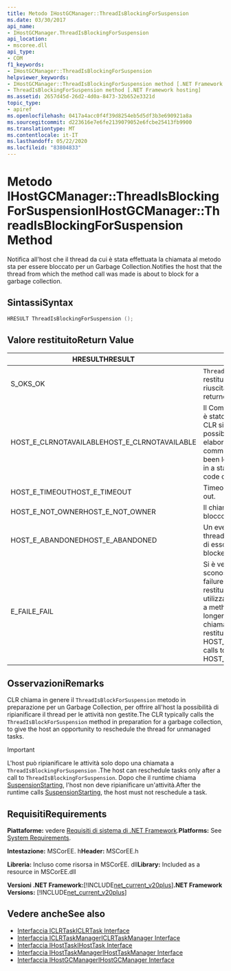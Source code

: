 ```yaml
---
title: Metodo IHostGCManager::ThreadIsBlockingForSuspension
ms.date: 03/30/2017
api_name:
- IHostGCManager.ThreadIsBlockingForSuspension
api_location:
- mscoree.dll
api_type:
- COM
f1_keywords:
- IHostGCManager::ThreadIsBlockingForSuspension
helpviewer_keywords:
- IHostGCManager::ThreadIsBlockingForSuspension method [.NET Framework hosting]
- ThreadIsBlockingForSuspension method [.NET Framework hosting]
ms.assetid: 2657d45d-26d2-4d0a-8473-32b652e3321d
topic_type:
- apiref
ms.openlocfilehash: 0417a4acc0f4f39d8254eb5d5df3b3e690921a8a
ms.sourcegitcommit: d223616e7e6fe2139079052e6fcbe25413fb9900
ms.translationtype: MT
ms.contentlocale: it-IT
ms.lasthandoff: 05/22/2020
ms.locfileid: "83804833"
---
```

# <a name="ihostgcmanagerthreadisblockingforsuspension-method"></a><span data-ttu-id="b6d06-102">Metodo IHostGCManager::ThreadIsBlockingForSuspension</span><span class="sxs-lookup"><span data-stu-id="b6d06-102">IHostGCManager::ThreadIsBlockingForSuspension Method</span></span>
<span data-ttu-id="b6d06-103">Notifica all'host che il thread da cui è stata effettuata la chiamata al metodo sta per essere bloccato per un Garbage Collection.</span><span class="sxs-lookup"><span data-stu-id="b6d06-103">Notifies the host that the thread from which the method call was made is about to block for a garbage collection.</span></span>  
  
## <a name="syntax"></a><span data-ttu-id="b6d06-104">Sintassi</span><span class="sxs-lookup"><span data-stu-id="b6d06-104">Syntax</span></span>  
  
```cpp  
HRESULT ThreadIsBlockingForSuspension ();  
```  
  
## <a name="return-value"></a><span data-ttu-id="b6d06-105">Valore restituito</span><span class="sxs-lookup"><span data-stu-id="b6d06-105">Return Value</span></span>  
  
|<span data-ttu-id="b6d06-106">HRESULT</span><span class="sxs-lookup"><span data-stu-id="b6d06-106">HRESULT</span></span>|<span data-ttu-id="b6d06-107">Descrizione</span><span class="sxs-lookup"><span data-stu-id="b6d06-107">Description</span></span>|  
|-------------|-----------------|  
|<span data-ttu-id="b6d06-108">S_OK</span><span class="sxs-lookup"><span data-stu-id="b6d06-108">S_OK</span></span>|<span data-ttu-id="b6d06-109">`ThreadIsBlockingForSuspension`la restituzione è riuscita.</span><span class="sxs-lookup"><span data-stu-id="b6d06-109">`ThreadIsBlockingForSuspension` returned successfully.</span></span>|  
|<span data-ttu-id="b6d06-110">HOST_E_CLRNOTAVAILABLE</span><span class="sxs-lookup"><span data-stu-id="b6d06-110">HOST_E_CLRNOTAVAILABLE</span></span>|<span data-ttu-id="b6d06-111">Il Common Language Runtime (CLR) non è stato caricato in un processo oppure CLR si trova in uno stato in cui non è possibile eseguire codice gestito o elaborare la chiamata correttamente.</span><span class="sxs-lookup"><span data-stu-id="b6d06-111">The common language runtime (CLR) has not been loaded into a process, or the CLR is in a state in which it cannot run managed code or process the call successfully.</span></span>|  
|<span data-ttu-id="b6d06-112">HOST_E_TIMEOUT</span><span class="sxs-lookup"><span data-stu-id="b6d06-112">HOST_E_TIMEOUT</span></span>|<span data-ttu-id="b6d06-113">Timeout della chiamata.</span><span class="sxs-lookup"><span data-stu-id="b6d06-113">The call timed out.</span></span>|  
|<span data-ttu-id="b6d06-114">HOST_E_NOT_OWNER</span><span class="sxs-lookup"><span data-stu-id="b6d06-114">HOST_E_NOT_OWNER</span></span>|<span data-ttu-id="b6d06-115">Il chiamante non è il proprietario del blocco.</span><span class="sxs-lookup"><span data-stu-id="b6d06-115">The caller does not own the lock.</span></span>|  
|<span data-ttu-id="b6d06-116">HOST_E_ABANDONED</span><span class="sxs-lookup"><span data-stu-id="b6d06-116">HOST_E_ABANDONED</span></span>|<span data-ttu-id="b6d06-117">Un evento è stato annullato mentre un thread bloccato o Fiber era in attesa su di esso.</span><span class="sxs-lookup"><span data-stu-id="b6d06-117">An event was canceled while a blocked thread or fiber was waiting on it.</span></span>|  
|<span data-ttu-id="b6d06-118">E_FAIL</span><span class="sxs-lookup"><span data-stu-id="b6d06-118">E_FAIL</span></span>|<span data-ttu-id="b6d06-119">Si è verificato un errore irreversibile sconosciuto.</span><span class="sxs-lookup"><span data-stu-id="b6d06-119">An unknown catastrophic failure occurred.</span></span> <span data-ttu-id="b6d06-120">Quando un metodo restituisce E_FAIL, CLR non è più utilizzabile all'interno del processo.</span><span class="sxs-lookup"><span data-stu-id="b6d06-120">When a method returns E_FAIL, the CLR is no longer usable within the process.</span></span> <span data-ttu-id="b6d06-121">Le chiamate successive ai metodi di hosting restituiscono HOST_E_CLRNOTAVAILABLE.</span><span class="sxs-lookup"><span data-stu-id="b6d06-121">Subsequent calls to hosting methods return HOST_E_CLRNOTAVAILABLE.</span></span>|  
  
## <a name="remarks"></a><span data-ttu-id="b6d06-122">Osservazioni</span><span class="sxs-lookup"><span data-stu-id="b6d06-122">Remarks</span></span>  
 <span data-ttu-id="b6d06-123">CLR chiama in genere il `ThreadIsBlockForSuspension` metodo in preparazione per un Garbage Collection, per offrire all'host la possibilità di ripianificare il thread per le attività non gestite.</span><span class="sxs-lookup"><span data-stu-id="b6d06-123">The CLR typically calls the `ThreadIsBlockForSuspension` method in preparation for a garbage collection, to give the host an opportunity to reschedule the thread for unmanaged tasks.</span></span>  
  
> [!IMPORTANT]
> <span data-ttu-id="b6d06-124">L'host può ripianificare le attività solo dopo una chiamata a `ThreadIsBlockingForSuspension` .</span><span class="sxs-lookup"><span data-stu-id="b6d06-124">The host can reschedule tasks only after a call to `ThreadIsBlockingForSuspension`.</span></span> <span data-ttu-id="b6d06-125">Dopo che il runtime chiama [SuspensionStarting](ihostgcmanager-suspensionstarting-method.md), l'host non deve ripianificare un'attività.</span><span class="sxs-lookup"><span data-stu-id="b6d06-125">After the runtime calls [SuspensionStarting](ihostgcmanager-suspensionstarting-method.md), the host must not reschedule a task.</span></span>  
  
## <a name="requirements"></a><span data-ttu-id="b6d06-126">Requisiti</span><span class="sxs-lookup"><span data-stu-id="b6d06-126">Requirements</span></span>  
 <span data-ttu-id="b6d06-127">**Piattaforme:** vedere [Requisiti di sistema di .NET Framework](../../get-started/system-requirements.md).</span><span class="sxs-lookup"><span data-stu-id="b6d06-127">**Platforms:** See [System Requirements](../../get-started/system-requirements.md).</span></span>  
  
 <span data-ttu-id="b6d06-128">**Intestazione:** MSCorEE. h</span><span class="sxs-lookup"><span data-stu-id="b6d06-128">**Header:** MSCorEE.h</span></span>  
  
 <span data-ttu-id="b6d06-129">**Libreria:** Incluso come risorsa in MSCorEE. dll</span><span class="sxs-lookup"><span data-stu-id="b6d06-129">**Library:** Included as a resource in MSCorEE.dll</span></span>  
  
 <span data-ttu-id="b6d06-130">**Versioni .NET Framework:**[!INCLUDE[net_current_v20plus](../../../../includes/net-current-v20plus-md.md)]</span><span class="sxs-lookup"><span data-stu-id="b6d06-130">**.NET Framework Versions:** [!INCLUDE[net_current_v20plus](../../../../includes/net-current-v20plus-md.md)]</span></span>  
  
## <a name="see-also"></a><span data-ttu-id="b6d06-131">Vedere anche</span><span class="sxs-lookup"><span data-stu-id="b6d06-131">See also</span></span>

- [<span data-ttu-id="b6d06-132">Interfaccia ICLRTask</span><span class="sxs-lookup"><span data-stu-id="b6d06-132">ICLRTask Interface</span></span>](iclrtask-interface.md)
- [<span data-ttu-id="b6d06-133">Interfaccia ICLRTaskManager</span><span class="sxs-lookup"><span data-stu-id="b6d06-133">ICLRTaskManager Interface</span></span>](iclrtaskmanager-interface.md)
- [<span data-ttu-id="b6d06-134">Interfaccia IHostTask</span><span class="sxs-lookup"><span data-stu-id="b6d06-134">IHostTask Interface</span></span>](ihosttask-interface.md)
- [<span data-ttu-id="b6d06-135">Interfaccia IHostTaskManager</span><span class="sxs-lookup"><span data-stu-id="b6d06-135">IHostTaskManager Interface</span></span>](ihosttaskmanager-interface.md)
- [<span data-ttu-id="b6d06-136">Interfaccia IHostGCManager</span><span class="sxs-lookup"><span data-stu-id="b6d06-136">IHostGCManager Interface</span></span>](ihostgcmanager-interface.md)
